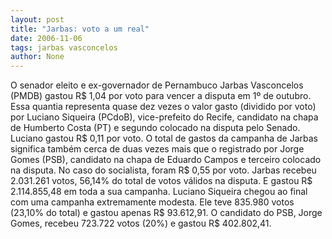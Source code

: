 ```yaml
---
layout: post
title: "Jarbas: voto a um real"
date: 2006-11-06
tags: jarbas vasconcelos
author: None
---
```

O senador eleito e ex-governador de Pernambuco Jarbas Vasconcelos (PMDB) gastou R$ 1,04 por voto para vencer a disputa em 1º de outubro.
Essa quantia representa quase dez vezes o valor gasto (dividido por voto) por Luciano Siqueira (PCdoB), vice-prefeito do Recife, candidato na chapa de Humberto Costa (PT) e segundo colocado na disputa pelo Senado. Luciano gastou R$ 0,11 por voto.
O total de gastos da campanha de Jarbas significa também cerca de duas vezes mais que o registrado por Jorge Gomes (PSB), candidato na chapa de Eduardo Campos e terceiro colocado na disputa. No caso do socialista, foram R$ 0,55 por voto.
Jarbas recebeu 2.031.261 votos, 56,14% do total de votos válidos na disputa. E gastou R$ 2.114.855,48 em toda a sua campanha.
Luciano Siqueira chegou ao final com uma campanha extremamente modesta. Ele teve 835.980 votos (23,10% do total) e gastou apenas R$ 93.612,91.
O candidato do PSB, Jorge Gomes, recebeu 723.722 votos (20%) e gastou R$ 402.802,41.  